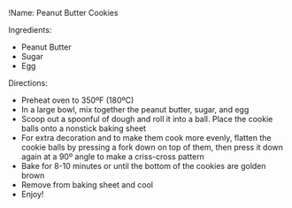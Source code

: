 !Name: Peanut Butter Cookies

Ingredients:
- Peanut Butter
- Sugar
- Egg

Directions:
- Preheat oven to 350ºF (180ºC)
- In a large bowl, mix together the peanut butter, sugar, and egg
- Scoop out a spoonful of dough and roll it into a ball. Place the cookie balls onto a nonstick baking sheet
- For extra decoration and to make them cook more evenly, flatten the cookie balls by pressing a fork down on top of them, then press it down again at a 90º angle to make a criss-cross pattern
- Bake for 8-10 minutes or until the bottom of the cookies are golden brown
- Remove from baking sheet and cool
- Enjoy!
